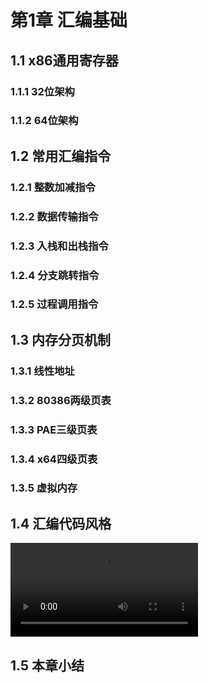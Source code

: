 # 第1章 汇编基础

## 1.1 x86通用寄存器

### 1.1.1 32位架构

### 1.1.2 64位架构

## 1.2 常用汇编指令

### 1.2.1 整数加减指令

### 1.2.2 数据传输指令

### 1.2.3 入栈和出栈指令

### 1.2.4 分支跳转指令

### 1.2.5 过程调用指令

## 1.3 内存分页机制

### 1.3.1 线性地址

### 1.3.2 80386两级页表

### 1.3.3 PAE三级页表

### 1.3.4 x64四级页表

### 1.3.5 虚拟内存

## 1.4 汇编代码风格
![video](https://img.github.mailjob.net/book-go-runtime/1.4.mp4)

## 1.5 本章小结

